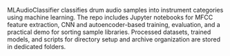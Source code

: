 MLAudioClassifier classifies drum audio samples into instrument categories using machine learning. The repo includes Jupyter notebooks for MFCC feature extraction, CNN and autoencoder-based training, evaluation, and a practical demo for sorting sample libraries. Processed datasets, trained models, and scripts for directory setup and archive organization are stored in dedicated folders.